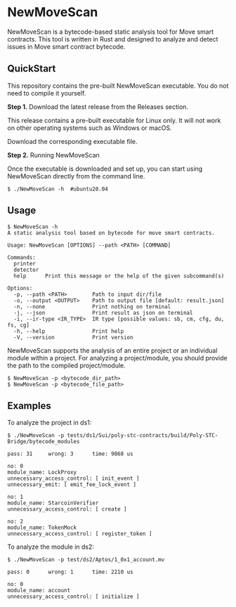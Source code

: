 # NewMoveScan

NewMoveScan is a bytecode-based static analysis tool for Move smart contracts. This tool is written in Rust and designed to analyze and detect issues in Move smart contract bytecode.

## QuickStart

This repository contains the pre-built NewMoveScan executable. You do not need to compile it yourself.

**Step 1.** Download the latest release from the Releases section.

This release contains a pre-built executable for Linux only. It will not work on other operating systems such as Windows or macOS.

Download the corresponding executable file.

**Step 2.** Running NewMoveScan

Once the executable is downloaded and set up, you can start using NewMoveScan directly from the command line.

```shell
$ ./NewMoveScan -h  #ubuntu20.04
```

## Usage

```
$ NewMoveScan -h
A static analysis tool based on bytecode for move smart contracts.

Usage: NewMoveScan [OPTIONS] --path <PATH> [COMMAND]

Commands:
  printer
  detector
  help      Print this message or the help of the given subcommand(s)

Options:
  -p, --path <PATH>        Path to input dir/file
  -o, --output <OUTPUT>    Path to output file [default: result.json]
  -n, --none               Print nothing on terminal
  -j, --json               Print result as json on terminal
  -i, --ir-type <IR_TYPE>  IR type [possible values: sb, cm, cfg, du, fs, cg]
  -h, --help               Print help
  -V, --version            Print version
```
NewMoveScan supports the analysis of an entire project or an individual module within a project. For analyzing a project/module, you should provide the path to the compiled project/module.

```shell
$ NewMoveScan -p <bytecode_dir_path>
$ NewMoveScan -p <bytecode_file_path>
```
## Examples

To analyze the project in ds1:

```shell
$ ./NewMoveScan -p tests/ds1/Sui/poly-stc-contracts/build/Poly-STC-Bridge/bytecode_modules
```

```shell
pass: 31     wrong: 3      time: 9868 us

no: 0
module_name: LockProxy
unnecessary_access_control: [ init_event ] 
unnecessary_emit: [ emit_fee_lock_event ] 

no: 1
module_name: StarcoinVerifier
unnecessary_access_control: [ create ]

no: 2
module_name: TokenMock
unnecessary_access_control: [ register_token ] 
```

To analyze the module in ds2:

```shell
$ ./NewMoveScan -p test/ds2/Aptos/1_0x1_account.mv
```

```shell
pass: 0      wrong: 1      time: 2210 us

no: 0
module_name: account
unnecessary_access_control: [ initialize ]
```

